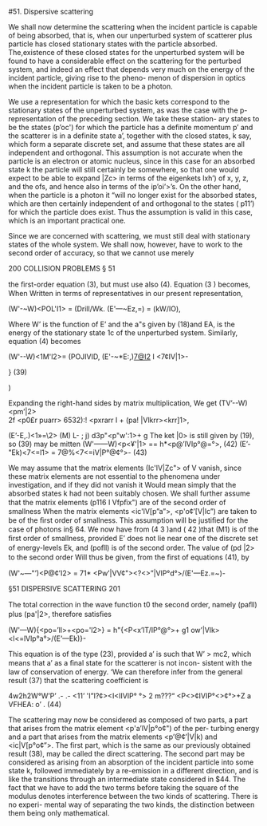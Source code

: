 #51. Dispersive scattering

We shall now determine the scattering when the incident particle
is capable of being absorbed, that is, when our unperturbed system
of scatterer plus particle has closed stationary states with the particle
absorbed. The,existence of these closed states for the unperturbed
system will be found to have a considerable effect on the scattering
for the perturbed system, and indeed an effect that depends very
much on the energy of the incident particle, giving rise to the pheno-
menon of dispersion in optics when the incident particle is taken to
be a photon.

We use a representation for which the basic kets correspond to
the stationary states of the unperturbed system, as was the case with
the p-representation of the preceding section. We take these station-
ary states to be the states (p’oc') for which the particle has a definite
momentum p’ and the scatterer is in a definite state a’, together with
the closed states, k say, which form a separate discrete set, and
assume that these states are all independent and orthogonal. This
assumption is not accurate when the particle is an electron or atomic
nucleus, since in this case for an absorbed state k the particle will
still certainly be somewhere, so that one would expect to be able to
expand |Zc> in terms of the eigenkets lxh’) of x, y, z, and the ofs,
and hence also in terms of the ip’oi’>’s. On the other hand, when the
particle is a photon it “will no longer exist for the absorbed states,
which are then certainly independent of and orthogonal to the states
( p11’) for which the particle does exist. Thus the assumption is valid
in this case, which is an important practical one.

Since we are concerned with scattering, we must still deal with
stationary states of the whole system. We shall now, however, have
to work to the second order of accuracy, so that we cannot use merely

200 COLLISION PROBLEMS § 51

the ﬁrst-order equation (3), but must use also (4). Equation (3 )
becomes, When Written in terms of representatives in our present
representation,

(W'-~W)<POL'I1> = (Drill/Wk.
(E'—~Ez,=)<kll> = (kW/IO),

Where W’ is the function of E’ and the a"s given by (18)and EA, is the
energy of the stationary state 1c of the unperturbed system. Similarly,
equation (4) becomes

(W'--W)<1M'l2>= (POJIVID,
(E'-~*E:,)<7@I2> I <7¢IV|1>-

} (39)

) 

Expanding the right-hand sides by matrix multiplication, We get
(TV’--W)<pm’|2> \
 2f <p0£r  puarr> 6532):! <pxrarr I  +  (pa! |Vlkrr><krr]1>,

(E’-E,.)<1»=\2> (M)
L- ; j) <krvzpwr>d3p"<p"w':1>+ g <knvrlw><lwwl>
The ket |0> is still given by (19), so (39) may be mitten
(W'——W)<p<¥'|1> == h*<p@’lVIp°@=°>, (42)
(E’-"Ek)<7<=l1> = 7@%<7<=iV|P°@¢°>- (43)

We may assume that the matrix elements (Ic'lV|Zc"> of V vanish,
since these matrix elements are not essential to the phenomena under
investigation, and if they did not vanish it Would mean simply that
the absorbed states k had not been suitably chosen. We shall further
assume that the matrix elements (p116 I Vfpﬁx") are of the second order
of smallness When the matrix elements <ic'lV[p”a”>, <p'o¢’[V|lc”) are
taken to be of the ﬁrst order of smallness. This assumption will be
justiﬁed for the case of photons in§ 64. We now have from (4 3 )and
( 42 )that (M1) is of the ﬁrst order of smallness, provided E’ does not
lie near one of the discrete set of energy-levels Ek, and (poﬂl) is of
the second order. The value of (pd |2> to the second order Will thus
be given, from the ﬁrst of equations (41), by

(W'~—"’)<P@¢’I2> = 71*  <Pw’|VV¢"><?<>”|VlP°d°>/(E'—Ez.=~)-

§51 DISPERSIVE SCATTERING 201

The total correction in the wave function t0 the second order, namely
(paﬂl) plus (pa'|2>, therefore satisﬁes

(W'—W){<po=’ll>+<po='l2>}
= h"{<P<x’lT/IP°@°>+ g1 ow’|Vlk><l<=lVlp°a°>/(E’—Ek)}-

This equation is of the type (23), provided a’ is such that W’ > mc2,
which means that a’ as a ﬁnal state for the scatterer is not incon-
sistent with the law of conservation of energy. ‘We can therefore infer
from the general result (37) that the scattering coefficient is

4w2h2W°W’P’ .- .- <11’ 'I”I?¢><I<IIVIP° °> 2
m???“ <P<>¢IVIP°<>¢°>+Z a VFHEA: o’ . (44)

The scattering may now be considered as composed of two parts,
a part that arises from the matrix element <p'a’lV|p°o¢") of the per-
turbing energy and a part that arises from the matrix elements
<p’@¢’|V|k) and <ic|V[p°o¢”>. The first part, which is the same as our
previously obtained result (38), may be called the direct scattering.
The second part may be considered as arising from an absorption of
the incident particle into some state k, followed immediately by a
re-emission in a different direction, and is like the transitions through
an intermediate state considered in $44. The fact that we have to
add the two terms before taking the square of the modulus denotes
interference between the two kinds of scattering. There is no experi-
mental way of separating the two kinds, the distinction between
them being only mathematical.
